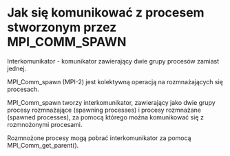 # Jak się komunikować z procesem stworzonym przez MPI_COMM_SPAWN

Interkomunikator - komunikator zawierający dwie grupy procesów zamiast jednej. 

MPI_Comm_spawn (MPI-2) jest kolektywną operacją na rozmnażających się procesach. 

MPI_Comm_spawn tworzy interkomunikator, zawierający jako dwie grupy procesy rozmnażające (spawning processes) i procesy rozmnażane (spawned processes), za pomocą którego można komunikować się z rozmnożonymi procesami. 

Rozmnożone procesy mogą pobrać interkomunikator za pomocą MPI_Comm_get_parent().
